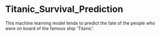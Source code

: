 # Titanic_Survival_Prediction
This machine learning model tends to predict the fate of the people who were on board of the famous ship 'Titanic'.
